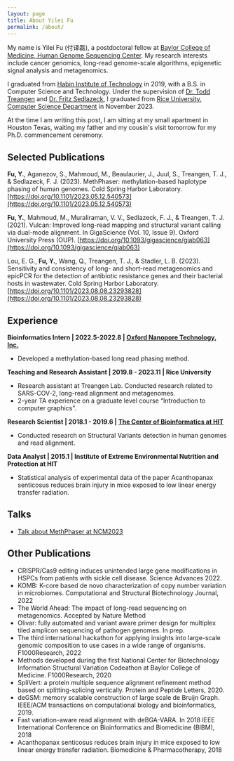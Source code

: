 ```yaml
---
layout: page
title: About Yilei Fu
permalink: /about/
---
```

My name is Yilei Fu (付译磊), a postdoctoral fellow at [Baylor College of Medicine, Human Genome Sequencing Center](https://www.hgsc.bcm.edu/). My research interests include cancer genomics, long-read genome-scale algorithms, epigenetic signal analysis and metagenomics.  

I graduated from [Habin Institute of Technology](http://en.hit.edu.cn/) in 2019, with a B.S. in Computer Science and Technology. Under the supervision of [Dr. Todd Treangen](https://www.treangenlab.com/) and [Dr. Fritz Sedlazeck](https://fritzsedlazeck.github.io/), I graduated from [Rice University, Computer Science Department](https://csweb.rice.edu/) in November 2023. 

At the time I am writing this post, I am sitting at my small apartment in Houston Texas, waiting my father and my cousin's visit tomorrow for my Ph.D. commencement ceremony. 
## Selected Publications
**Fu, Y.**, Aganezov, S., Mahmoud, M., Beaulaurier, J., Juul, S., Treangen, T. J., & Sedlazeck, F. J. (2023). MethPhaser: methylation-based haplotype phasing of human genomes. Cold Spring Harbor Laboratory. [https://doi.org/10.1101/2023.05.12.540573](https://doi.org/10.1101/2023.05.12.540573)

**Fu, Y.**, Mahmoud, M., Muraliraman, V. V., Sedlazeck, F. J., & Treangen, T. J. (2021). Vulcan: Improved long-read mapping and structural variant calling via dual-mode alignment. In GigaScience (Vol. 10, Issue 9). Oxford University Press (OUP). [https://doi.org/10.1093/gigascience/giab063](https://doi.org/10.1093/gigascience/giab063)

Lou, E. G., **Fu, Y.**, Wang, Q., Treangen, T. J., & Stadler, L. B. (2023). Sensitivity and consistency of long- and short-read metagenomics and epicPCR for the detection of antibiotic resistance genes and their bacterial hosts in wastewater. Cold Spring Harbor Laboratory. [https://doi.org/10.1101/2023.08.08.23293828](https://doi.org/10.1101/2023.08.08.23293828)

## Experience
**Bioinformatics Intern | 2022.5-2022.8 | [Oxford Nanopore Technology, Inc.](https://nanoporetech.com/)**  
- Developed a methylation-based long read phasing method.  

**Teaching and Research Assistant | 2019.8 - 2023.11 | Rice University**  
- Research assistant at Treangen Lab. Conducted research related to SARS-COV-2, long-read alignment and metagenomes.   
- 2-year TA experience on a graduate level course “Introduction to computer graphics”.

**Research Scientist | 2018.1 - 2019.6 | [The Center of Bioinformatics at HIT](https://github.com/hitbc)**  
- Conducted research on Structural Variants detection in human genomes and read alignment.

**Data Analyst | 2015.1 | Institute of Extreme Environmental Nutrition and Protection at HIT**
- Statistical analysis of experimental data of the paper Acanthopanax senticosus reduces brain injury in mice exposed to low linear energy transfer radiation.

## Talks
- [Talk about MethPhaser at NCM2023](https://nanoporetech.com/resource-centre/ncm-2023-houston-methphaser-methylation-based-haplotype-phasing-human-genomes)

## Other Publications
- CRISPR/Cas9 editing induces unintended large gene modifications in HSPCs from patients with sickle cell disease. Science Advances 2022.
- KOMB: K-core based de novo characterization of copy number variation in microbiomes.  Computational and Structural Biotechnology Journal, 2022
- The World Ahead: The impact of long-read sequencing on metagenomics. Accepted by Nature Method
- Olivar: fully automated and variant aware primer design for multiplex tiled amplicon sequencing of pathogen genomes. In prep. 
- The third international hackathon for applying insights into large-scale genomic composition to use cases in a wide range of organisms. F1000Research, 2022
- Methods developed during the first National Center for Biotechnology Information Structural Variation Codeathon at Baylor College of Medicine. F1000Research, 2020
- SpliVert: a protein multiple sequence alignment refinement method based on splitting-splicing vertically. Protein and Peptide Letters, 2020.
- deGSM: memory scalable construction of large scale de Bruijn Graph. IEEE/ACM transactions on computational biology and bioinformatics, 2019.
- Fast variation-aware read alignment with deBGA-VARA. In 2018 IEEE International Conference on Bioinformatics and Biomedicine (BIBM), 2018
- Acanthopanax senticosus reduces brain injury in mice exposed to low linear energy transfer radiation. Biomedicine & Pharmacotherapy, 2018



